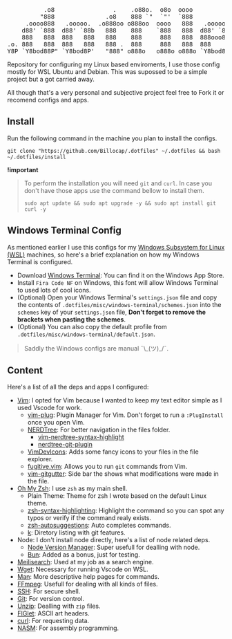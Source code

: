 <pre>
          .o8                .    .o88o.  o8o  oooo
         "888              .o8    888 `"  `"'  `888
     .oooo888   .ooooo.  .o888oo o888oo  oooo   888   .ooooo.   .oooo.o
    d88' `888  d88' `88b   888    888    `888   888  d88' `88b d88(  "8
    888   888  888   888   888    888     888   888  888ooo888 `"Y88b.
.o. 888   888  888   888   888 .  888     888   888  888    .o o.  )88b
Y8P `Y8bod88P" `Y8bod8P'   "888" o888o   o888o o888o `Y8bod8P' 8""888P'
</pre>

Repository for configuring my Linux based enviroments, I use those config mostly for WSL Ubuntu and Debian. This was supossed to be a simple project but a got carried away.

All though that's a very personal and subjective project feel free to Fork it or recomend configs and apps.

## Install

Run the following command in the machine you plan to install the configs.

```shell
git clone "https://github.com/Billocap/.dotfiles" ~/.dotfiles && bash ~/.dotfiles/install
```

**!important**

> To perform the installation you will need `git` and `curl`. In case you don't have those apps use the command bellow to install them.
> ```shell
> sudo apt update && sudo apt upgrade -y && sudo apt install git curl -y
> ```

## Windows Terminal Config

As mentioned earlier I use this configs for my [Windows Subsystem for Linux (WSL)](https://learn.microsoft.com/en-us/windows/wsl/install) machines, so here's a brief explanation on how my Windows Terminal is configured.

- Download [Windows Terminal](https://apps.microsoft.com/store/detail/windows-terminal/9N0DX20HK701?hl=pt-br&gl=br&icid=CNavAppsWindowsApps): You can find it on the Windows App Store.
- Install `Fira Code NF` on Windows, this font will allow Windows Terminal to used lots of cool icons.
- (Optional) Open your Windows Terminal's `settings.json` file and copy the contents of `.dotfiles/misc/windows-terminal/schemes.json` into the `schemes` key of your `settings.json` file, **Don't forget to remove the brackets when pasting the schemes**.
- (Optional) You can also copy the default profile from `.dotfiles/misc/windows-terminal/default.json`.

> Saddly the Windows configs are manual ¯\\\_(ツ)\_/¯.

## Content

Here's a list of all the deps and apps I configured:

- [Vim](https://www.vim.org): I opted for Vim because I wanted to keep my text editor simple as I used Vscode for work.
    - [vim-plug](https://github.com/junegunn/vim-plug): Plugin Manager for Vim. Don't forget to run a `:PlugInstall` once you open Vim.
    - [NERDTree](https://github.com/preservim/nerdtree): For better navigation in the files folder.
        - [vim-nerdtree-syntax-highlight](https://github.com/tiagofumo/vim-nerdtree-syntax-highlight)
        - [nerdtree-git-plugin](https://github.com/xuyuanp/nerdtree-git-plugin)
    - [VimDevIcons](https://github.com/ryanoasis/vim-devicons): Adds some fancy icons to your files in the file explorer.
    - [fugitive.vim](https://github.com/tpope/vim-fugitive): Allows you to run `git` commands from Vim.
    - [vim-gitgutter](https://github.com/airblade/vim-gitgutter): Side bar the shows what modifications were made in the file.
- [Oh My Zsh](https://github.com/ohmyzsh/ohmyzsh): I use `zsh` as my main shell.
    - Plain Theme: Theme for zsh I wrote based on the default Linux theme.
    - [zsh-syntax-highlighting](https://github.com/zsh-users/zsh-syntax-highlighting): Highlight the command so you can spot any typos or verify if the command realy exists.
    - [zsh-autosuggestions](https://github.com/zsh-users/zsh-autosuggestions): Auto completes commands.
    - [k](https://github.com/supercrabtree/k): Diretory listing with git features.
- Node: I don't install node directly, here's a list of node related deps.
    - [Node Version Manager](https://github.com/nvm-sh/nvm): Super usefull for dealling with node.
    - [Bun](https://bun.sh): Added as a bonus, just for testing.
- [Meilisearch](https://www.meilisearch.com): Used at my job as a search engine.
- [Wget](https://www.gnu.org/software/wget/): Necessary for running Vscode on WSL.
- [Man](https://linux.die.net/man/): More descriptive help pages for commands.
- [FFmpeg](https://ffmpeg.org): Usefull for dealing with all kinds of files.
- [SSH](https://linux.die.net/man/1/ssh): For secure shell.
- [Git](https://git-scm.com): For version control.
- [Unzip](https://linux.die.net/man/1/unzip): Dealling with `zip` files.
- [FIGlet](http://www.figlet.org): ASCII art headers.
- [curl](https://curl.se): For requesting data.
- [NASM](https://www.nasm.us): For assembly programming.
